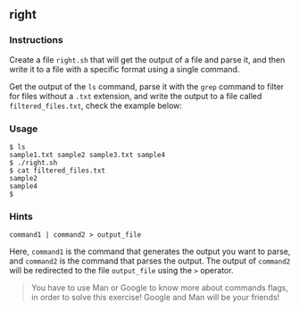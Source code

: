## right

### Instructions

Create a file `right.sh` that will get the output of a file and parse it, and then write it to a file with a specific format using a single command.

Get the output of the `ls` command, parse it with the `grep` command to filter for files without a `.txt` extension, and write the output to a file called `filtered_files.txt`, check the example below:

### Usage

```console
$ ls
sample1.txt sample2 sample3.txt sample4
$ ./right.sh
$ cat filtered_files.txt
sample2
sample4
$
```

### Hints

`command1 | command2 > output_file`

Here, `command1` is the command that generates the output you want to parse, and `command2` is the command that parses the output. The output of `command2` will be redirected to the file `output_file` using the `>` operator.

> You have to use Man or Google to know more about commands flags, in order to solve this exercise!
> Google and Man will be your friends!

